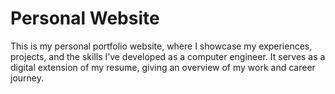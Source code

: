 # Personal Website

This is my personal portfolio website, where I showcase my experiences, projects, and the skills I’ve developed as a computer engineer. It serves as a digital extension of my resume, giving an overview of my work and career journey.